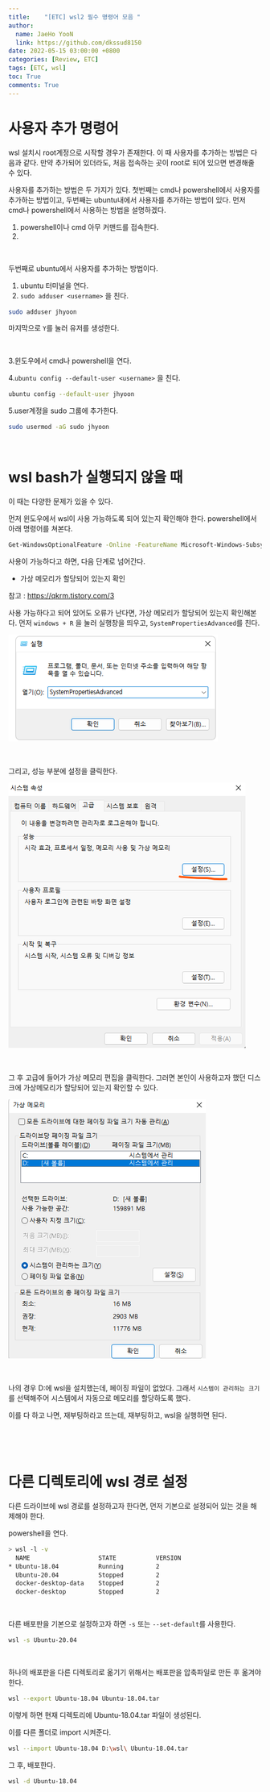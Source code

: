 ```yaml
---
title:    "[ETC] wsl2 필수 명령어 모음 "
author:
  name: JaeHo YooN
  link: https://github.com/dkssud8150
date: 2022-05-15 03:00:00 +0800
categories: [Review, ETC]
tags: [ETC, wsl]
toc: True
comments: True
---
```


# 사용자 추가 명령어

wsl 설치시 root계정으로 시작할 경우가 존재한다. 이 때 사용자를 추가하는 방법은 다음과 같다. 만약 추가되어 있더라도, 처음 접속하는 곳이 root로 되어 있으면 변경해줄 수 있다.

사용자를 추가하는 방법은 두 가지가 있다. 첫번째는 cmd나 powershell에서 사용자를 추가하는 방법이고, 두번째는 ubuntu내에서 사용자를 추가하는 방법이 있다. 먼저 cmd나 powershell에서 사용하는 방법을 설명하겠다. 

1. powershell이나 cmd 아무 커맨드를 접속한다.
2. 

&nbsp;

두번째로 ubuntu에서 사용자를 추가하는 방법이다.

1. ubuntu 터미널을 연다.
2. `sudo adduser <username>` 을 친다.

```bash
sudo adduser jhyoon
```

마지막으로 `Y`를 눌러 유저를 생성한다.

&nbsp;

3.윈도우에서 cmd나 powershell을 연다.

4.`ubuntu config --default-user <username>` 을 친다.

```bash
ubuntu config --default-user jhyoon
```

5.user계정을 sudo 그룹에 추가한다.

```bash
sudo usermod -aG sudo jhyoon
```

&nbsp;

# wsl bash가 실행되지 않을 때

이 때는 다양한 문제가 있을 수 있다.

먼저 윈도우에서 wsl이 사용 가능하도록 되어 있는지 확인해야 한다. powershell에서 아래 명령어를 쳐본다.

```bash
Get-WindowsOptionalFeature -Online -FeatureName Microsoft-Windows-Subsystem-Linux
```

사용이 가능하다고 하면, 다음 단계로 넘어간다.

- 가상 메모리가 할당되어 있는지 확인

참고 : https://qkrm.tistory.com/3

사용 가능하다고 되어 있어도 오류가 난다면, 가상 메모리가 할당되어 있는지 확인해본다. 먼저 `windows + R` 을 눌러 실행창을 띄우고, `SystemPropertiesAdvanced`를 친다.

<img src="/assets/img/etc/implement.png">

&nbsp;

그리고, 성능 부분에 설정을 클릭한다.

<img src="/assets/img/etc/systemsetting.png">

&nbsp;

그 후 고급에 들어가 가상 메모리 편집을 클릭한다. 그러면 본인이 사용하고자 했던 디스크에 가상메모리가 할당되어 있는지 확인할 수 있다.

<img src="/assets/img/etc/memory.png">

&nbsp;

나의 경우 D:에 wsl을 설치했는데, 페이징 파일이 없었다. 그래서 `시스템이 관리하는 크기` 를 선택해주어 시스템에서 자동으로 메모리를 할당하도록 했다.

이를 다 하고 나면, 재부팅하라고 뜨는데, 재부팅하고, wsl을 실행하면 된다.

&nbsp;

&nbsp;

# 다른 디렉토리에 wsl 경로 설정

다른 드라이브에 wsl 경로를 설정하고자 한다면, 먼저 기본으로 설정되어 있는 것을 해제해야 한다.

powershell을 연다.

```bash
> wsl -l -v
  NAME                   STATE           VERSION
* Ubuntu-18.04           Running         2
  Ubuntu-20.04           Stopped         2
  docker-desktop-data    Stopped         2
  docker-desktop         Stopped         2
```

&nbsp;

다른 배포판을 기본으로 설정하고자 하면 `-s` 또는 `--set-default`를 사용한다.

```bash
wsl -s Ubuntu-20.04
```

&nbsp;

하나의 배포판을 다른 디렉토리로 옮기기 위해서는 배포판을 압축파일로 만든 후 옮겨야 한다.

```bash
wsl --export Ubuntu-18.04 Ubuntu-18.04.tar
```

이렇게 하면 현재 디렉토리에 Ubuntu-18.04.tar 파일이 생성된다.

이를 다른 폴더로 import 시켜준다.

```bash
wsl --import Ubuntu-18.04 D:\wsl\ Ubuntu-18.04.tar
```

그 후, 배포한다.

```bash
wsl -d Ubuntu-18.04
```

